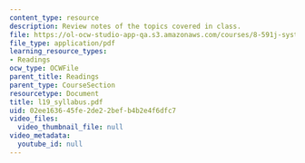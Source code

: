 ```yaml
---
content_type: resource
description: Review notes of the topics covered in class.
file: https://ol-ocw-studio-app-qa.s3.amazonaws.com/courses/8-591j-systems-biology-fall-2004/02ee163645fe2de22befb4b2e4f6dfc7_l19_syllabus.pdf
file_type: application/pdf
learning_resource_types:
- Readings
ocw_type: OCWFile
parent_title: Readings
parent_type: CourseSection
resourcetype: Document
title: l19_syllabus.pdf
uid: 02ee1636-45fe-2de2-2bef-b4b2e4f6dfc7
video_files:
  video_thumbnail_file: null
video_metadata:
  youtube_id: null
---
```

